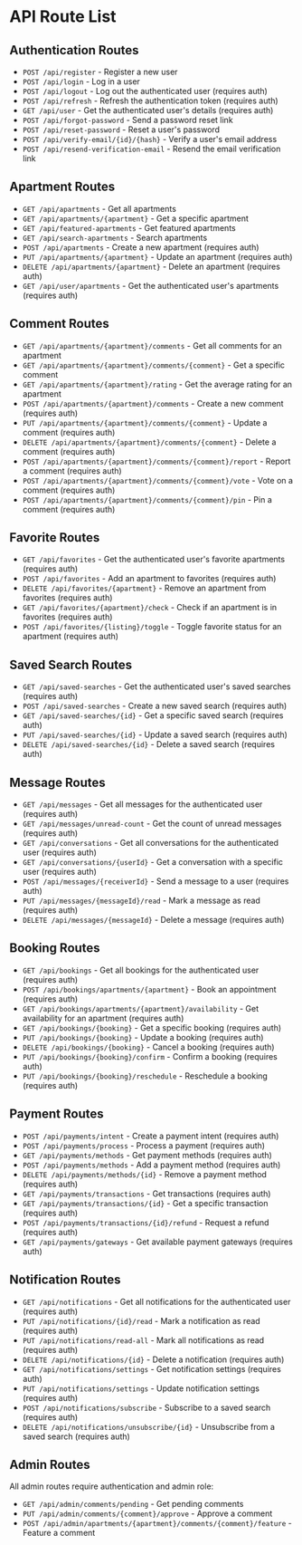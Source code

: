 # API Route List

## Authentication Routes
- `POST /api/register` - Register a new user
- `POST /api/login` - Log in a user
- `POST /api/logout` - Log out the authenticated user (requires auth)
- `POST /api/refresh` - Refresh the authentication token (requires auth)
- `GET /api/user` - Get the authenticated user's details (requires auth)
- `POST /api/forgot-password` - Send a password reset link
- `POST /api/reset-password` - Reset a user's password
- `POST /api/verify-email/{id}/{hash}` - Verify a user's email address
- `POST /api/resend-verification-email` - Resend the email verification link

## Apartment Routes
- `GET /api/apartments` - Get all apartments
- `GET /api/apartments/{apartment}` - Get a specific apartment
- `GET /api/featured-apartments` - Get featured apartments
- `GET /api/search-apartments` - Search apartments
- `POST /api/apartments` - Create a new apartment (requires auth)
- `PUT /api/apartments/{apartment}` - Update an apartment (requires auth)
- `DELETE /api/apartments/{apartment}` - Delete an apartment (requires auth)
- `GET /api/user/apartments` - Get the authenticated user's apartments (requires auth)

## Comment Routes
- `GET /api/apartments/{apartment}/comments` - Get all comments for an apartment
- `GET /api/apartments/{apartment}/comments/{comment}` - Get a specific comment
- `GET /api/apartments/{apartment}/rating` - Get the average rating for an apartment
- `POST /api/apartments/{apartment}/comments` - Create a new comment (requires auth)
- `PUT /api/apartments/{apartment}/comments/{comment}` - Update a comment (requires auth)
- `DELETE /api/apartments/{apartment}/comments/{comment}` - Delete a comment (requires auth)
- `POST /api/apartments/{apartment}/comments/{comment}/report` - Report a comment (requires auth)
- `POST /api/apartments/{apartment}/comments/{comment}/vote` - Vote on a comment (requires auth)
- `POST /api/apartments/{apartment}/comments/{comment}/pin` - Pin a comment (requires auth)

## Favorite Routes
- `GET /api/favorites` - Get the authenticated user's favorite apartments (requires auth)
- `POST /api/favorites` - Add an apartment to favorites (requires auth)
- `DELETE /api/favorites/{apartment}` - Remove an apartment from favorites (requires auth)
- `GET /api/favorites/{apartment}/check` - Check if an apartment is in favorites (requires auth)
- `POST /api/favorites/{listing}/toggle` - Toggle favorite status for an apartment (requires auth)

## Saved Search Routes
- `GET /api/saved-searches` - Get the authenticated user's saved searches (requires auth)
- `POST /api/saved-searches` - Create a new saved search (requires auth)
- `GET /api/saved-searches/{id}` - Get a specific saved search (requires auth)
- `PUT /api/saved-searches/{id}` - Update a saved search (requires auth)
- `DELETE /api/saved-searches/{id}` - Delete a saved search (requires auth)

## Message Routes
- `GET /api/messages` - Get all messages for the authenticated user (requires auth)
- `GET /api/messages/unread-count` - Get the count of unread messages (requires auth)
- `GET /api/conversations` - Get all conversations for the authenticated user (requires auth)
- `GET /api/conversations/{userId}` - Get a conversation with a specific user (requires auth)
- `POST /api/messages/{receiverId}` - Send a message to a user (requires auth)
- `PUT /api/messages/{messageId}/read` - Mark a message as read (requires auth)
- `DELETE /api/messages/{messageId}` - Delete a message (requires auth)

## Booking Routes
- `GET /api/bookings` - Get all bookings for the authenticated user (requires auth)
- `POST /api/bookings/apartments/{apartment}` - Book an appointment (requires auth)
- `GET /api/bookings/apartments/{apartment}/availability` - Get availability for an apartment (requires auth)
- `GET /api/bookings/{booking}` - Get a specific booking (requires auth)
- `PUT /api/bookings/{booking}` - Update a booking (requires auth)
- `DELETE /api/bookings/{booking}` - Cancel a booking (requires auth)
- `PUT /api/bookings/{booking}/confirm` - Confirm a booking (requires auth)
- `PUT /api/bookings/{booking}/reschedule` - Reschedule a booking (requires auth)

## Payment Routes
- `POST /api/payments/intent` - Create a payment intent (requires auth)
- `POST /api/payments/process` - Process a payment (requires auth)
- `GET /api/payments/methods` - Get payment methods (requires auth)
- `POST /api/payments/methods` - Add a payment method (requires auth)
- `DELETE /api/payments/methods/{id}` - Remove a payment method (requires auth)
- `GET /api/payments/transactions` - Get transactions (requires auth)
- `GET /api/payments/transactions/{id}` - Get a specific transaction (requires auth)
- `POST /api/payments/transactions/{id}/refund` - Request a refund (requires auth)
- `GET /api/payments/gateways` - Get available payment gateways (requires auth)

## Notification Routes
- `GET /api/notifications` - Get all notifications for the authenticated user (requires auth)
- `PUT /api/notifications/{id}/read` - Mark a notification as read (requires auth)
- `PUT /api/notifications/read-all` - Mark all notifications as read (requires auth)
- `DELETE /api/notifications/{id}` - Delete a notification (requires auth)
- `GET /api/notifications/settings` - Get notification settings (requires auth)
- `PUT /api/notifications/settings` - Update notification settings (requires auth)
- `POST /api/notifications/subscribe` - Subscribe to a saved search (requires auth)
- `DELETE /api/notifications/unsubscribe/{id}` - Unsubscribe from a saved search (requires auth)

## Admin Routes
All admin routes require authentication and admin role:

- `GET /api/admin/comments/pending` - Get pending comments
- `PUT /api/admin/comments/{comment}/approve` - Approve a comment
- `POST /api/admin/apartments/{apartment}/comments/{comment}/feature` - Feature a comment 